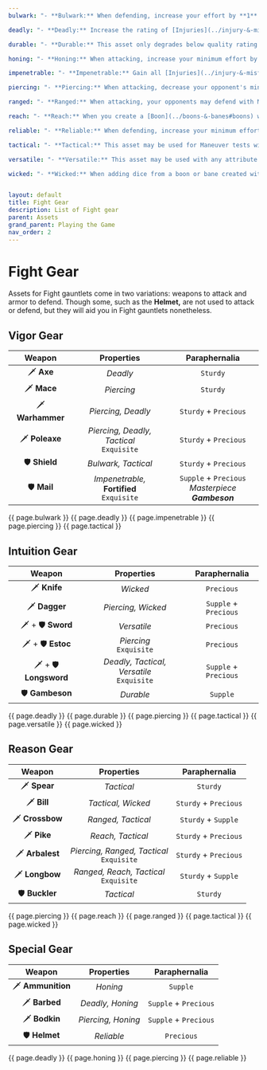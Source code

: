 ```yaml
---
bulwark: "- **Bulwark:** When defending, increase your effort by **1** if you rolled a **6.**"

deadly: "- **Deadly:** Increase the rating of [Injuries](../injury-&-misfortune#injury) you inflict by **1** if you rolled a **6.**"

durable: "- **Durable:** This asset only degrades below quality rating **1,** if you roll a **1.**"

honing: "- **Honing:** When attacking, increase your minimum effort by **1** + this asset's masterpiece rating."

impenetrable: "- **Impenetrable:** Gain all [Injuries](../injury-&-misfortune#injury) with rating equal to or less than this asset's quality rating as [Misfortunes](../injury-&-misfortune#misfortune) instead."

piercing: "- **Piercing:** When attacking, decrease your opponent's minimum effort by **1** + this asset's masterpiece rating. This does not reduce minimum effort gained from your injury."

ranged: "- **Ranged:** When attacking, your opponents may defend with Maneuver instead of Fight but your team's morale does not decrease if you miss."

reach: "- **Reach:** When you create a [Boon](../boons-&-banes#boons) with Maneuver, it becomes [Enduring](../boons-&-banes#enduring-boons--banes)."

reliable: "- **Reliable:** When defending, increase your minimum effort by **1** + this asset's masterpiece rating."

tactical: "- **Tactical:** This asset may be used for Maneuver tests without penalty. When testing Maneuver, add **1** + its masterpiece rating as dice to your roll."

versatile: "- **Versatile:** This asset may be used with any attribute without penalty."

wicked: "- **Wicked:** When adding dice from a boon or bane created with Intuition, or from an opponent's trait also add **1** + this asset's masterpiece rating as dice to your roll."


layout: default
title: Fight Gear
description: List of Fight gear
parent: Assets
grand_parent: Playing the Game
nav_order: 2
---
```


# Fight Gear

Assets for Fight gauntlets come in two variations: weapons to attack and armor to defend. Though some, such as the **Helmet,** are not used to attack or defend, but they will aid you in Fight gauntlets nonetheless.


## Vigor Gear

|      Weapon      |                  Properties                   |                    Paraphernalia                    |
|:----------------:|:---------------------------------------------:|:---------------------------------------------------:|
|    🗡 **Axe**    |                   _Deadly_                    |                      `Sturdy`                       |
|   🗡 **Mace**    |                  _Piercing_                   |                      `Sturdy`                       |
| 🗡 **Warhammer** |              _Piercing, Deadly_               |                `Sturdy` + `Precious`                |
|  🗡 **Poleaxe**  |  _Piercing, Deadly, Tactical_<br>`Exquisite`  |                `Sturdy` + `Precious`                |
|  🛡 **Shield**   |              _Bulwark, Tactical_              |                `Sturdy` + `Precious`                |
|   🛡 **Mail**    | _Impenetrable,_  **Fortified**<br>`Exquisite` | `Supple` + `Precious`<br>_Masterpiece **Gambeson**_ |

{{ page.bulwark }}
{{ page.deadly }}
{{ page.impenetrable }}
{{ page.piercing }}
{{ page.tactical }}


## Intuition Gear

|        Weapon         |                  Properties                  |     Paraphernalia     |
|:---------------------:|:--------------------------------------------:|:---------------------:|
|     🗡 **Knife**      |                   _Wicked_                   |      `Precious`       |
|     🗡 **Dagger**     |              _Piercing, Wicked_              | `Supple` + `Precious` |
|   🗡 + 🛡 **Sword**   |                 _Versatile_                  |      `Precious`       |
|   🗡 + 🛡 **Estoc**   |          _Piercing_<br>`Exquisite`           |      `Precious`       |
| 🗡 + 🛡 **Longsword** | _Deadly, Tactical, Versatile_<br>`Exquisite` | `Supple` + `Precious` |
|    🛡 **Gambeson**    |                  _Durable_                   |       `Supple`        |

{{ page.deadly }}
{{ page.durable }}
{{ page.piercing }}
{{ page.tactical }}
{{ page.versatile }}
{{ page.wicked }}


## Reason Gear

|     Weapon      |                 Properties                  |     Paraphernalia     |
|:---------------:|:-------------------------------------------:|:---------------------:|
|  🗡 **Spear**   |                 _Tactical_                  |       `Sturdy`        |
|   🗡 **Bill**   |             _Tactical, Wicked_              | `Sturdy` + `Precious` |
| 🗡 **Crossbow** |             _Ranged, Tactical_              |  `Sturdy` + `Supple`  |
|   🗡 **Pike**   |              _Reach, Tactical_              | `Sturdy` + `Precious` |
| 🗡 **Arbalest** | _Piercing, Ranged, Tactical_<br>`Exquisite` | `Sturdy` + `Precious` |
| 🗡 **Longbow**  |  _Ranged, Reach, Tactical_<br>`Exquisite`   |  `Sturdy` + `Supple`  |
| 🛡 **Buckler**  |                 _Tactical_                  |       `Sturdy`        |

{{ page.piercing }}
{{ page.reach }}
{{ page.ranged }}
{{ page.tactical }}
{{ page.wicked }}


## Special Gear

|      Weapon       |     Properties     |     Paraphernalia     |
|:-----------------:|:------------------:|:---------------------:|
| 🗡 **Ammunition** |      _Honing_      |       `Supple`        |
|   🗡 **Barbed**   |  _Deadly, Honing_  | `Supple` + `Precious` |
|   🗡 **Bodkin**   | _Piercing, Honing_ | `Supple` + `Precious` |
|   🛡 **Helmet**   |     _Reliable_     |      `Precious`       |

{{ page.deadly }}
{{ page.honing }}
{{ page.piercing }}
{{ page.reliable }}

